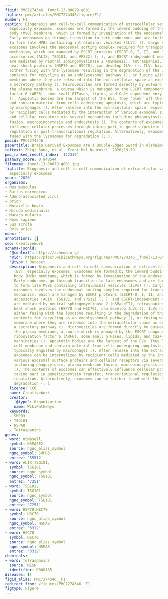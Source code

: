 ```yaml
---
figid: PMC7274346__fnmol-13-00079-g001
figlink: pmc/articles/PMC7274346/figure/F1/
number: F1
caption: Biogenesis and cell-to-cell communication of extracellular vesicles (EV),
  especially exosomes. Exosomes are formed by the inward budding of the multivesicular
  body (MVB) membrane, which is formed by invagination of the endosomal membrane.
  Early endosomes go through transition to late endosomes and are further burdened
  to form late MVBs containing intraluminal vesicles (ILVs) (). Cargo sorting into
  exosomes involves the endosomal sorting complex required for transport (ESCRT)-dependent
  mechanism, which are managed by ESCRT proteins (ESCRT-0, I, II, and III) and their
  accessories (ALIX, TSG101, and VPS32) (; ), and ESCRT-independent mechanism, which
  are mediated by neutral sphingomyelinase 2 (nSMaseII), tetraspanins, and the chaperone
  heat shock proteins (HSP70 and HSC70), can develop ILVs (). ILVs have two fates,
  either fusing with the lysosome resulting in the degradation of the ILVs and their
  contents for recycling as an endolysosomal pathway (), or fusing with the plasma
  membrane where they are released into the extracellular space as exosomes through
  a secretory pathway (). Microvesicles are formed directly by outward budding of
  the plasma membrane, a course which is managed by the ESCRT components and ADP ribosylation
  factor 6 (ARF6), some small GTPases, lipids, and Ca2+-dependent enzymatic machineries
  (). Apoptotic bodies are the largest of the EVs. They “bleb” off the cell membrane
  and contain material from cells undergoing apoptosis, which are typically engulfed
  by macrophages (). After release into the extracellular space, exosomes can be internalized
  by recipient cells mediated by the interaction of various exosomal surface proteins
  and cellular receptors via several mechanisms including phagocytosis, plasma membrane
  fusion, macropinocytosis and endocytosis (). The contents of exosomes can effectively
  influence cellular processes through taking part in genetic/protein transfer, transcriptional
  regulation or post-transcriptional regulation. Alternatively, exosomes can be further
  fused with the lysosomes for degradation (; ).
pmcid: PMC7274346
papertitle: Brain Derived Exosomes Are a Double-Edged Sword in Alzheimer’s Disease.
reftext: Zhiqi Song, et al. Front Mol Neurosci. 2020;13:79.
pmc_ranked_result_index: '122316'
pathway_score: 0.948544
filename: fnmol-13-00079-g001.jpg
figtitle: Biogenesis and cell-to-cell communication of extracellular vesicles (EV),
  especially exosomes
year: '2020'
organisms:
- Mus musculus
- Rattus norvegicus
- Adeno-associated virus
- prion
- Moraxella bovis
- Hirudo medicinalis
- Macaca mulatta
- Homo sapiens
- Sus scrofa
- Ovis aries
ndex: ''
annotations: []
seo: CreativeWork
schema-jsonld:
  '@context': https://schema.org/
  '@id': https://pfocr.wikipathways.org/figures/PMC7274346__fnmol-13-00079-g001.html
  '@type': Dataset
  description: Biogenesis and cell-to-cell communication of extracellular vesicles
    (EV), especially exosomes. Exosomes are formed by the inward budding of the multivesicular
    body (MVB) membrane, which is formed by invagination of the endosomal membrane.
    Early endosomes go through transition to late endosomes and are further burdened
    to form late MVBs containing intraluminal vesicles (ILVs) (). Cargo sorting into
    exosomes involves the endosomal sorting complex required for transport (ESCRT)-dependent
    mechanism, which are managed by ESCRT proteins (ESCRT-0, I, II, and III) and their
    accessories (ALIX, TSG101, and VPS32) (; ), and ESCRT-independent mechanism, which
    are mediated by neutral sphingomyelinase 2 (nSMaseII), tetraspanins, and the chaperone
    heat shock proteins (HSP70 and HSC70), can develop ILVs (). ILVs have two fates,
    either fusing with the lysosome resulting in the degradation of the ILVs and their
    contents for recycling as an endolysosomal pathway (), or fusing with the plasma
    membrane where they are released into the extracellular space as exosomes through
    a secretory pathway (). Microvesicles are formed directly by outward budding of
    the plasma membrane, a course which is managed by the ESCRT components and ADP
    ribosylation factor 6 (ARF6), some small GTPases, lipids, and Ca2+-dependent enzymatic
    machineries (). Apoptotic bodies are the largest of the EVs. They “bleb” off the
    cell membrane and contain material from cells undergoing apoptosis, which are
    typically engulfed by macrophages (). After release into the extracellular space,
    exosomes can be internalized by recipient cells mediated by the interaction of
    various exosomal surface proteins and cellular receptors via several mechanisms
    including phagocytosis, plasma membrane fusion, macropinocytosis and endocytosis
    (). The contents of exosomes can effectively influence cellular processes through
    taking part in genetic/protein transfer, transcriptional regulation or post-transcriptional
    regulation. Alternatively, exosomes can be further fused with the lysosomes for
    degradation (; ).
  license: CC0
  name: CreativeWork
  creator:
    '@type': Organization
    name: WikiPathways
  keywords:
  - SMPD3
  - TSG101
  - HSPA8
  - Tetraspanins
genes:
- word: nSMasell,
  symbol: NSMASE2
  source: hgnc_alias_symbol
  hgnc_symbol: SMPD3
  entrez: '55512'
- word: ALIX,TSG101,
  symbol: TSG101
  source: hgnc_symbol
  hgnc_symbol: TSG101
  entrez: '7251'
- word: TSG101,
  symbol: TSG101
  source: hgnc_symbol
  hgnc_symbol: TSG101
  entrez: '7251'
- word: HSP70,HSC70
  symbol: HSC70
  source: hgnc_alias_symbol
  hgnc_symbol: HSPA8
  entrez: '3312'
- word: HSC70
  symbol: HSC70
  source: hgnc_alias_symbol
  hgnc_symbol: HSPA8
  entrez: '3312'
chemicals:
- word: Tetraspanins
  source: MESH
  identifier: D060185
diseases: []
figid_alias: PMC7274346__F1
redirect_from: /figures/PMC7274346__F1
figtype: Figure
---
```

